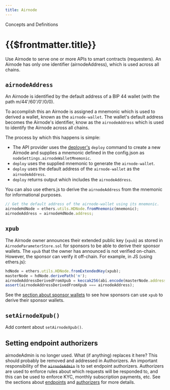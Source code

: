 ```yaml
---
title: Airnode
---
```

<TitleSpan>Concepts and Definitions</TitleSpan>
# {{$frontmatter.title}}


<TocHeader />
<TOC class="table-of-contents" :include-level="[2,3]" />

Use Airnode to serve one or more APIs to smart contracts (requesters). An Airnode has only one identifier (airnodeAddress), which is used across all chains.

## `airnodeAddress`

An Airnode is identified by the default address of a BIP 44 wallet (with the path m/44'/60'/0'/0/0). 

To accomplish this an Airnode is assigned a mnemonic which is used to derived a wallet, known as the `airnode-wallet`. The wallet's default address becomes the Airnode's identifier, know as the `airnodeAddress` which is used to identify the Airnode across all chains.

The process by which this happens is simple:

- The API provider uses the [deployer's](../../deployer-commands.md#deploy) `deploy` command to create a new Airnode and supplies a mnemonic defined in the config.json as `nodeSettings.airnodeWalletMnemonic`.
- `deploy` uses the supplied mnemonic to generate the `airnode-wallet`.
- `deploy` uses the default address of the `airnode-wallet` as the `airnodeAddress`.
- `deploy` returns output which includes the `airnodeAddress`.

You can also use ethers.js to derive the `airnodeAddress` from the mnemonic for informational purposes.

```js
// Get the default address of the airnode-wallet using its mnemonic.
airnodeHdNode = ethers.utils.HDNode.fromMnemonic(mnemonic);
airnodeAddress = airnodeHdNode.address; 
```

## `xpub`

The Airnode owner announces their extended public key (`xpub`) as stored in `AirnodeParameterStore.sol` for sponsors to be able to derive their sponsor wallets. The `xpub` that the owner has announced is not verified on-chain. However, the sponsor can verify it off-chain. For example, in JS (using ethers.js):

```js
hdNode = ethers.utils.HDNode.fromExtendedKey(xpub);
masterNode = hdNode.derivePath('m');
airnodeAddressDerivedFromXpub = keccak256(abi.encode(masterNode.address));
assert(airnodeAddressDerivedFromXpub === airnodeAddress);
```

See the [section about sponsor wallets](sponsor-wallet.md) to see how sponsors can use `xpub` to derive their sponsor wallets.

## `setAirnodeXpub()`
<Fix>Add content about `setAirnodeXpub()`.</Fix> 

## Setting endpoint authorizers
<Fix>airnodeAdmin is no longer used. What (if anything) replaces it here?</Fix>
<Fix>This should probably be removed and addressed in Authorizers.</Fix>
An important responsibility of the ~~`airnodeAdmin`~~ is to set endpoint authorizers. Authorizers are used to enforce rules about which requests will be responded to, and this can be used to enforce KYC, monthly subscription payments, etc. See the sections about [endpoints](endpoint.md) and [authorizers](authorization.md) for more details.

